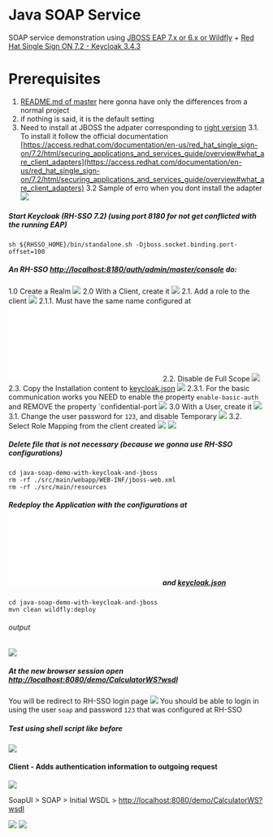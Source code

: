 # Java SOAP Service

SOAP service demonstration using [JBOSS EAP 7.x or 6.x or Wildfly](https://access.redhat.com/articles/112673) + [Red Hat Single Sign ON 7.2 - Keycloak 3.4.3](https://access.redhat.com/articles/2342881)


# Prerequisites

1. [README.md of master](https://github.com/jovemfelix/java-soap-demo-with-keycloak-and-jboss#master) here gonna have only the differences from a normal project
2. if nothing is said, it is the default setting 
3. Need to install at JBOSS the adpater corresponding to [right version](https://access.redhat.com/jbossnetwork/restricted/listSoftware.html?downloadType=distributions&product=core.service.rhsso&version=7.2) 
3.1. To install it follow the official documentation [https://access.redhat.com/documentation/en-us/red_hat_single_sign-on/7.2/html/securing_applications_and_services_guide/overview#what_are_client_adapters](https://access.redhat.com/documentation/en-us/red_hat_single_sign-on/7.2/html/securing_applications_and_services_guide/overview#what_are_client_adapters)
3.2 Sample of erro when you dont install the adapter
![](doc/error-if-not-install-adapter.png)


##### Start Keycloak (RH-SSO 7.2) (using port 8180 for not get conflicted with the running EAP)
```shell
sh ${RHSSO_HOME}/bin/standalone.sh -Djboss.socket.binding.port-offset=100
```

##### An RH-SSO [http://localhost:8180/auth/admin/master/console](http://localhost:8180/auth/admin/master/console) do:
1.0 Create a Realm
![](doc/create-realm.png)
2.0 With a Client, create it
![](doc/create-client.png)
2.1. Add a role to the client
![](doc/add-role-to-client.png)
2.1.1. Must have the same name configured at ![web.xml](./src/main/webapp/WEB-INF/web.xml)
2.2. Disable de Full Scope
![](doc/disable-full-scope.png)
2.3. Copy the Installation content to [keycloak.json](/src/main/webapp/WEB-INF/keycloak.json)
![](doc/copy-installation-to-keycloak_JSON-file.png)
2.3.1. For the basic communication works you NEED to enable the property `enable-basic-auth` and REMOVE the property `confidential-port 
![](doc/keycloak-file.png)
3.0 With a User, create it
![](doc/create-user.png)
3.1. Change the user password for ``123``, and disable Temporary
![](doc/user-password.png)
3.2. Select Role Mapping from the client created
![](doc/user-role-mapping-from-client.png)
![](doc/user-role-mapping-from-client-selected.png)

##### Delete file that is not necessary (because we gonna use RH-SSO configurations)
```
cd java-soap-demo-with-keycloak-and-jboss
rm -rf ./src/main/webapp/WEB-INF/jboss-web.xml
rm -rf ./src/main/resources
```
 
##### Redeploy the Application with the configurations at ![web.xml](./src/main/webapp/WEB-INF/web.xml) and  [keycloak.json](/src/main/webapp/WEB-INF/keycloak.json) 
```
cd java-soap-demo-with-keycloak-and-jboss
mvn clean wildfly:deploy
```

###### output
![](doc/redeploy-demo.png)

##### At the new browser session open [http://localhost:8080/demo/CalculatorWS?wsdl](http://localhost:8080/demo/CalculatorWS?wsdl)
You will be redirect to RH-SSO login page
![](doc/rh-sso-login-page.png)
You should be able to login in using the user `soap` and password `123` that was configured at RH-SSO

##### Test using shell script like before
![](doc/same-login-call.png)

#### Client - Adds authentication information to outgoing request
![](doc/soap-ui-Adds_authentication_information_to_outgoing_request.png)

SoapUI > SOAP > Initial WSDL > [http://localhost:8080/demo/CalculatorWS?wsdl](http://localhost:8080/demo/CalculatorWS?wsdl)

![](doc/soapui-hello.png)
![](doc/soap-ui-call-keycloak.png)